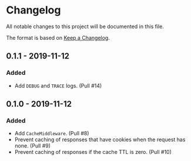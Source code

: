 # Changelog

All notable changes to this project will be documented in this file.

The format is based on [Keep a Changelog](https://keepachangelog.com/en/1.0.0/).

## 0.1.1 - 2019-11-12

### Added

- Add `DEBUG` and `TRACE` logs. (Pull #14)

## 0.1.0 - 2019-11-12

### Added

- Add `CacheMiddleware`. (Pull #8)
- Prevent caching of responses that have cookies when the request has none. (Pull #9)
- Prevent caching of responses if the cache TTL is zero. (Pull #10)
